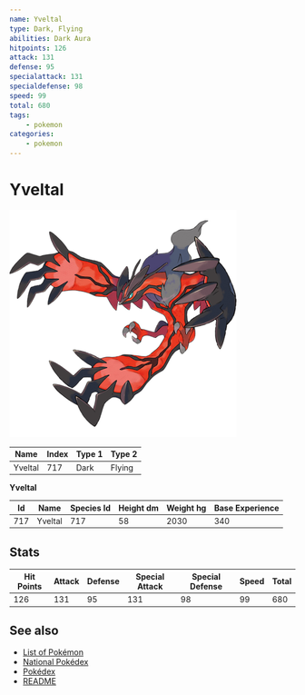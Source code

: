 ```yaml
---
name: Yveltal
type: Dark, Flying
abilities: Dark Aura
hitpoints: 126
attack: 131
defense: 95
specialattack: 131
specialdefense: 98
speed: 99
total: 680
tags:
    - pokemon
categories:
    - pokemon
---
```


# Yveltal


![Yveltal](images/717.png)

| **Name** | **Index** | **Type 1** | **Type 2** |
|----|----|----|----|
| Yveltal | 717 | Dark | Flying  |

**Yveltal** 




| **Id** | **Name** | **Species Id** | **Height dm** | **Weight hg** | **Base Experience** |
|--------|----------|----------------|------------|------------|---------------------|
| 717 | Yveltal | 717 | 58 | 2030 | 340 |



## Stats

| **Hit Points** | **Attack** | **Defense** | **Special Attack** | **Special Defense** | **Speed** | **Total** |
|----------------|------------|-------------|--------------------|---------------------|-----------|-----------|
| 126 | 131 | 95 | 131 | 98 | 99 | 680 |

## See also

- [List of Pokémon](../pokemon.md)
- [National Pokédex](../national_pokedex.md)
- [Pokédex](../pokedex.md)
- [README](../README.md)
